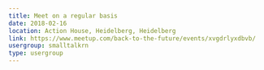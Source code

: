 ```yaml
---
title: Meet on a regular basis
date: 2018-02-16
location: Action House, Heidelberg, Heidelberg
link: https://www.meetup.com/back-to-the-future/events/xvgdrlyxdbvb/
usergroup: smalltalkrn
type: usergroup
---
```

